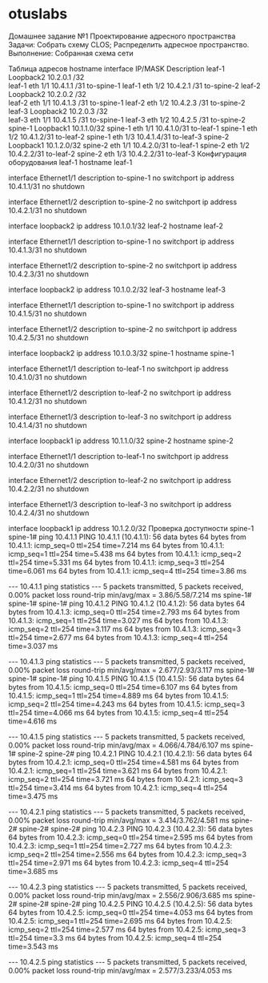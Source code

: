 # otuslabs
Домашнее задание №1
Проектирование адресного пространства
Задачи:
Собрать схему CLOS;
Распределить адресное пространство.
Выполнение:
Собранная схема сети


Таблица адресов
hostname	interface	IP/MASK	Description
leaf-1	Loopback2	10.2.0.1 /32	
leaf-1	eth 1/1	10.4.1.1 /31	to-spine-1
leaf-1	eth 1/2	10.4.2.1 /31	to-spine-2
leaf-2	Loopback2	10.2.0.2 /32	
leaf-2	eth 1/1	10.4.1.3 /31	to-spine-1
leaf-2	eth 1/2	10.4.2.3 /31	to-spine-2
leaf-3	Loopback2	10.2.0.3 /32	
leaf-3	eth 1/1	10.4.1.5 /31	to-spine-1
leaf-3	eth 1/2	10.4.2.5 /31	to-spine-2
spine-1	Loopback1	10.1.1.0/32	
spine-1	eth 1/1	10.4.1.0/31	to-leaf-1
spine-1	eth 1/2	10.4.1.2/31	to-leaf-2
spine-1	eth 1/3	10.4.1.4/31	to-leaf-3
spine-2	Loopback1	10.1.2.0/32	
spine-2	eth 1/1	10.4.2.0/31	to-leaf-1
spine-2	eth 1/2	10.4.2.2/31	to-leaf-2
spine-2	eth 1/3	10.4.2.2/31	to-leaf-3
Конфигурация оборудования
leaf-1
hostname leaf-1

interface Ethernet1/1
  description to-spine-1
  no switchport
  ip address 10.4.1.1/31
  no shutdown

interface Ethernet1/2
  description to-spine-2
  no switchport
  ip address 10.4.2.1/31
  no shutdown
  
interface loopback2
  ip address 10.1.0.1/32
leaf-2
hostname leaf-2

interface Ethernet1/1
  description to-spine-1
  no switchport
  ip address 10.4.1.3/31
  no shutdown

interface Ethernet1/2
  description to-spine-2
  no switchport
  ip address 10.4.2.3/31
  no shutdown
  
interface loopback2
  ip address 10.1.0.2/32
leaf-3
hostname leaf-3

interface Ethernet1/1
  description to-spine-1
  no switchport
  ip address 10.4.1.5/31
  no shutdown

interface Ethernet1/2
  description to-spine-2
  no switchport
  ip address 10.4.2.5/31
  no shutdown
  
interface loopback2
  ip address 10.1.0.3/32
spine-1
hostname spine-1

interface Ethernet1/1
  description to-leaf-1
  no switchport
  ip address 10.4.1.0/31
  no shutdown

interface Ethernet1/2
  description to-leaf-2
  no switchport
  ip address 10.4.1.2/31
  no shutdown

interface Ethernet1/3
  description to-leaf-3
  no switchport
  ip address 10.4.1.4/31
  no shutdown

interface loopback1
  ip address 10.1.1.0/32
spine-2
hostname spine-2

interface Ethernet1/1
  description to-leaf-1
  no switchport
  ip address 10.4.2.0/31
  no shutdown

interface Ethernet1/2
  description to-leaf-2
  no switchport
  ip address 10.4.2.2/31
  no shutdown

interface Ethernet1/3
  description to-leaf-3
  no switchport
  ip address 10.4.2.4/31
  no shutdown
  
interface loopback1
  ip address 10.1.2.0/32
Проверка доступности
spine-1
spine-1# ping 10.4.1.1
PING 10.4.1.1 (10.4.1.1): 56 data bytes
64 bytes from 10.4.1.1: icmp_seq=0 ttl=254 time=7.214 ms
64 bytes from 10.4.1.1: icmp_seq=1 ttl=254 time=5.438 ms
64 bytes from 10.4.1.1: icmp_seq=2 ttl=254 time=5.331 ms
64 bytes from 10.4.1.1: icmp_seq=3 ttl=254 time=6.061 ms
64 bytes from 10.4.1.1: icmp_seq=4 ttl=254 time=3.86 ms

--- 10.4.1.1 ping statistics ---
5 packets transmitted, 5 packets received, 0.00% packet loss
round-trip min/avg/max = 3.86/5.58/7.214 ms
spine-1#
spine-1#
spine-1# ping 10.4.1.2
PING 10.4.1.2 (10.4.1.2): 56 data bytes
64 bytes from 10.4.1.3: icmp_seq=0 ttl=254 time=2.793 ms
64 bytes from 10.4.1.3: icmp_seq=1 ttl=254 time=3.027 ms
64 bytes from 10.4.1.3: icmp_seq=2 ttl=254 time=3.117 ms
64 bytes from 10.4.1.3: icmp_seq=3 ttl=254 time=2.677 ms
64 bytes from 10.4.1.3: icmp_seq=4 ttl=254 time=3.037 ms

--- 10.4.1.3 ping statistics ---
5 packets transmitted, 5 packets received, 0.00% packet loss
round-trip min/avg/max = 2.677/2.93/3.117 ms
spine-1#
spine-1#
spine-1# ping 10.4.1.5
PING 10.4.1.5 (10.4.1.5): 56 data bytes
64 bytes from 10.4.1.5: icmp_seq=0 ttl=254 time=6.107 ms
64 bytes from 10.4.1.5: icmp_seq=1 ttl=254 time=4.889 ms
64 bytes from 10.4.1.5: icmp_seq=2 ttl=254 time=4.243 ms
64 bytes from 10.4.1.5: icmp_seq=3 ttl=254 time=4.066 ms
64 bytes from 10.4.1.5: icmp_seq=4 ttl=254 time=4.616 ms

--- 10.4.1.5 ping statistics ---
5 packets transmitted, 5 packets received, 0.00% packet loss
round-trip min/avg/max = 4.066/4.784/6.107 ms
spine-1#
spine-2
spine-2# ping 10.4.2.1
PING 10.4.2.1 (10.4.2.1): 56 data bytes
64 bytes from 10.4.2.1: icmp_seq=0 ttl=254 time=4.581 ms
64 bytes from 10.4.2.1: icmp_seq=1 ttl=254 time=3.621 ms
64 bytes from 10.4.2.1: icmp_seq=2 ttl=254 time=3.721 ms
64 bytes from 10.4.2.1: icmp_seq=3 ttl=254 time=3.414 ms
64 bytes from 10.4.2.1: icmp_seq=4 ttl=254 time=3.475 ms

--- 10.4.2.1 ping statistics ---
5 packets transmitted, 5 packets received, 0.00% packet loss
round-trip min/avg/max = 3.414/3.762/4.581 ms
spine-2#
spine-2#
spine-2# ping 10.4.2.3
PING 10.4.2.3 (10.4.2.3): 56 data bytes
64 bytes from 10.4.2.3: icmp_seq=0 ttl=254 time=2.595 ms
64 bytes from 10.4.2.3: icmp_seq=1 ttl=254 time=2.727 ms
64 bytes from 10.4.2.3: icmp_seq=2 ttl=254 time=2.556 ms
64 bytes from 10.4.2.3: icmp_seq=3 ttl=254 time=2.971 ms
64 bytes from 10.4.2.3: icmp_seq=4 ttl=254 time=3.685 ms

--- 10.4.2.3 ping statistics ---
5 packets transmitted, 5 packets received, 0.00% packet loss
round-trip min/avg/max = 2.556/2.906/3.685 ms
spine-2#
spine-2#
spine-2# ping 10.4.2.5
PING 10.4.2.5 (10.4.2.5): 56 data bytes
64 bytes from 10.4.2.5: icmp_seq=0 ttl=254 time=4.053 ms
64 bytes from 10.4.2.5: icmp_seq=1 ttl=254 time=2.695 ms
64 bytes from 10.4.2.5: icmp_seq=2 ttl=254 time=2.577 ms
64 bytes from 10.4.2.5: icmp_seq=3 ttl=254 time=3.3 ms
64 bytes from 10.4.2.5: icmp_seq=4 ttl=254 time=3.543 ms

--- 10.4.2.5 ping statistics ---
5 packets transmitted, 5 packets received, 0.00% packet loss
round-trip min/avg/max = 2.577/3.233/4.053 ms
